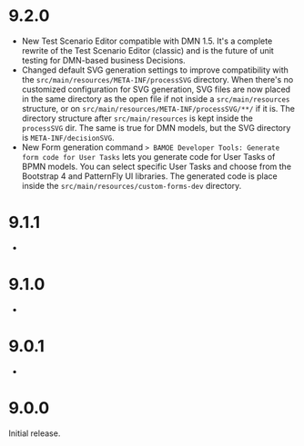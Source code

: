 # 9.2.0
- New Test Scenario Editor compatible with DMN 1.5. It's a complete rewrite of the Test Scenario Editor (classic) and is the future of unit testing for DMN-based business Decisions.
- Changed default SVG generation settings to improve compatibility with the `src/main/resources/META-INF/processSVG` directory. When there's no customized configuration for SVG generation, SVG files are now placed in the same directory as the open file if not inside a `src/main/resources` structure, or on `src/main/resources/META-INF/processSVG/**/` if it is. The directory structure after `src/main/resources` is kept inside the `processSVG` dir. The same is true for DMN models, but the SVG directory is `META-INF/decisionSVG`.
- New Form generation command `> BAMOE Developer Tools: Generate form code for User Tasks` lets you generate code for User Tasks of BPMN models. You can select specific User Tasks and choose from the Bootstrap 4 and PatternFly UI libraries. The generated code is place inside the `src/main/resources/custom-forms-dev` directory.

# 9.1.1

- 

# 9.1.0

- 

# 9.0.1

- 

# 9.0.0

Initial release.
